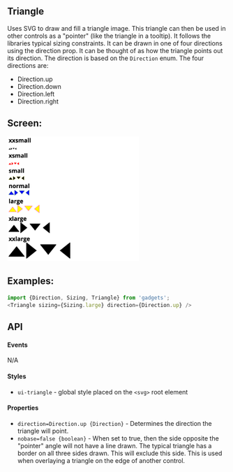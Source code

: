 <a name="module_Triangle"></a>

## Triangle
Uses SVG to draw and fill a triangle image.  This triangle can then be used
in other controls as a "pointer" (like the triangle in a tooltip).  It
follows the libraries typical sizing constraints.  It can be drawn in one
of four directions using the direction prop.  It can be thought of as how
the triangle points out its direction.  The direction is based on the
`Direction` enum.  The four directions are:

- Direction.up
- Direction.down
- Direction.left
- Direction.right

## Screen:
<img src="https://github.com/jmquigley/gadgets/blob/master/images/triangle.png" width="60%" />

## Examples:

```javascript
import {Direction, Sizing, Triangle} from 'gadgets';
<Triangle sizing={Sizing.large} direction={Direction.up} />
```

## API
#### Events
N/A

#### Styles
- `ui-triangle` - global style placed on the `<svg>` root element

#### Properties
- `direction=Direction.up {Direction}` - Determines the direction the
triangle will point.
- `nobase=false {boolean}` - When set to true, then the side opposite the
"pointer" angle will not have a line drawn.  The typical triangle has a
border on all three sides drawn.  This will exclude this side.  This is
used when overlaying a triangle on the edge of another control.

